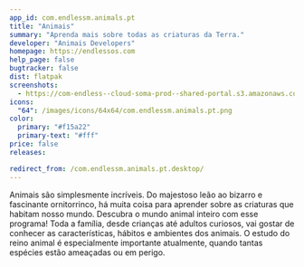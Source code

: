 ```yaml
---
app_id: com.endlessm.animals.pt
title: "Animais"
summary: "Aprenda mais sobre todas as criaturas da Terra."
developer: "Animais Developers"
homepage: https://endlessos.com
help_page: false
bugtracker: false
dist: flatpak
screenshots:
  - https://com-endless--cloud-soma-prod--shared-portal.s3.amazonaws.com/apps.234.screenshots.27d758d1-8272-41c3-91c6-e6d0c4586c2c_201810181815851313.png
icons:
  "64": /images/icons/64x64/com.endlessm.animals.pt.png
color:
  primary: "#f15a22"
  primary-text: "#fff"
price: false
releases:

redirect_from: /com.endlessm.animals.pt.desktop/
---
```


<p>Animais são simplesmente incríveis. Do majestoso leão ao bizarro e fascinante ornitorrinco, há muita coisa para aprender sobre as criaturas que habitam nosso mundo. Descubra o mundo animal inteiro com esse programa! Toda a família, desde crianças até adultos curiosos, vai gostar de conhecer as características, hábitos e ambientes dos animais. O estudo do reino animal é especialmente importante atualmente, quando tantas espécies estão ameaçadas ou em perigo.</p>